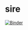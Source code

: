 # sire

[![Binder](https://mybinder.org/badge.svg)](https://mybinder.org/v2/gh/jtwhite79/sire/master?urlpath=%2Fapps%2Findex.ipynb)
